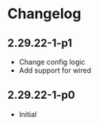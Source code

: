 # Changelog

## 2.29.22-1-p1

- Change config logic
- Add support for wired

## 2.29.22-1-p0

- Initial
